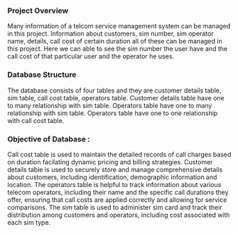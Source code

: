 ### Project Overview
Many information of a telcom service management system can be managed in this project. 
Information about customers, sim number, sim operator name, details, call cost of certain duration all of these can be managed in this project. Here we can able to see the sim number the user have and the call cost of that particular user and the operator he uses.


### Database Structure
The database consists of four tables and they are customer details table, sim table, call cost table, operators table.
Customer details table have one to many relationship with sim table. Operators table have one to many relationship with sim table. Operators table have one to one relationship with call cost table.

### Objective of Database :
Call cost table is used to maintain the detailed records of call charges based on duration facilating dynamic pricing and billing strategies. 
Customer details table is used to securely store and manage comprehensive details about customers, including identification, demographic information and location. The operators table is helpful to track information about various telecom operators, including their name and the specific call durations they offer, ensuring that call costs are applied correctly and allowing for service comparisons. The sim table is used to administer sim card and track their distribution among customers and operators, including cost associated with each sim type.
